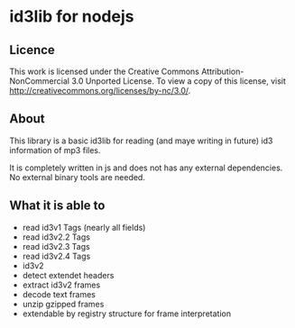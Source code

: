 id3lib for nodejs
=================

Licence
-------------
This work is licensed under the Creative Commons Attribution-NonCommercial 3.0 Unported License. 
To view a copy of this license, visit http://creativecommons.org/licenses/by-nc/3.0/.

About
-------------
This library is a basic id3lib for reading (and maye writing in future) id3 information of mp3 files.

It is completely written in js and does not has any external dependencies. No external binary tools are needed.

What it is able to
-------------
* read id3v1 Tags (nearly all fields)
* read id3v2.2 Tags
* read id3v2.3 Tags
* read id3v2.4 Tags
* id3v2
 * detect extendet headers
 * extract id3v2 frames
 * decode text frames
 * unzip gzipped frames
 * extendable by registry structure for frame interpretation
